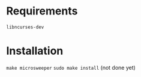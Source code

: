 
# Requirements

`libncurses-dev`

# Installation

`make microsweeper`
`sudo make install` (not done yet)
